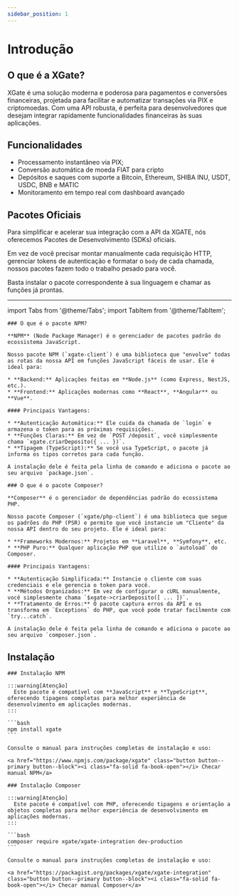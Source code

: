```yaml
---
sidebar_position: 1
---
```


# Introdução

## O que é a XGate?

XGate é uma solução moderna e poderosa para pagamentos e conversões financeiras, projetada para facilitar e automatizar transações via PIX e criptomoedas. Com uma API robusta, é perfeita para desenvolvedores que desejam integrar rapidamente funcionalidades financeiras às suas aplicações.

## Funcionalidades

- Processamento instantâneo via PIX;
- Conversão automática de moeda FIAT para cripto
- Depósitos e saques com suporte a Bitcoin, Ethereum, SHIBA INU, USDT, USDC, BNB e MATIC
- Monitoramento em tempo real com dashboard avançado

## Pacotes Oficiais
Para simplificar e acelerar sua integração com a API da XGATE, nós oferecemos Pacotes de Desenvolvimento (SDKs) oficiais.

Em vez de você precisar montar manualmente cada requisição HTTP, gerenciar tokens de autenticação e formatar o `body` de cada chamada, nossos pacotes fazem todo o trabalho pesado para você.

Basta instalar o pacote correspondente à sua linguagem e chamar as funções já prontas.

---

import Tabs from '@theme/Tabs';
import TabItem from '@theme/TabItem';

<Tabs groupId="sdk-explicacao">
  <TabItem value="npm" label="NPM (para JavaScript/Node.js)" default>

    ### O que é o pacote NPM?

    **NPM** (Node Package Manager) é o gerenciador de pacotes padrão do ecossistema JavaScript. 

    Nosso pacote NPM (`xgate-client`) é uma biblioteca que "envolve" todas as rotas da nossa API em funções JavaScript fáceis de usar. Ele é ideal para:

    * **Backend:** Aplicações feitas em **Node.js** (como Express, NestJS, etc.).
    * **Frontend:** Aplicações modernas como **React**, **Angular** ou **Vue**.

    #### Principais Vantagens:

    * **Autenticação Automática:** Ele cuida da chamada de `login` e armazena o token para as próximas requisições.
    * **Funções Claras:** Em vez de `POST /deposit`, você simplesmente chama `xgate.criarDeposito({ ... })`.
    * **Tipagem (TypeScript):** Se você usa TypeScript, o pacote já informa os tipos corretos para cada função.

    A instalação dele é feita pela linha de comando e adiciona o pacote ao seu arquivo `package.json`.

  </TabItem>
  <TabItem value="composer" label="Composer (para PHP)">

    ### O que é o pacote Composer?

    **Composer** é o gerenciador de dependências padrão do ecossistema PHP.

    Nosso pacote Composer (`xgate/php-client`) é uma biblioteca que segue os padrões do PHP (PSR) e permite que você instancie um "Cliente" da nossa API dentro do seu projeto. Ele é ideal para:

    * **Frameworks Modernos:** Projetos em **Laravel**, **Symfony**, etc.
    * **PHP Puro:** Qualquer aplicação PHP que utilize o `autoload` do Composer.

    #### Principais Vantagens:

    * **Autenticação Simplificada:** Instancie o cliente com suas credenciais e ele gerencia o token para você.
    * **Métodos Organizados:** Em vez de configurar o cURL manualmente, você simplesmente chama `$xgate->criarDeposito([ ... ])`.
    * **Tratamento de Erros:** O pacote captura erros da API e os transforma em `Exceptions` do PHP, que você pode tratar facilmente com `try...catch`.

    A instalação dele é feita pela linha de comando e adiciona o pacote ao seu arquivo `composer.json`.

  </TabItem>
</Tabs>

## Instalação

<Tabs groupId="installation">
  <TabItem value="npm" label="NPM" default>

    ### Instalação NPM

    :::warning[Atenção]
      Este pacote é compatível com **JavaScript** e **TypeScript**, oferecendo tipagens completas para melhor experiência de desenvolvimento em aplicações modernas.
    :::

    ```bash
    npm install xgate
    ```

    Consulte o manual para instruções completas de instalação e uso:

    <a href="https://www.npmjs.com/package/xgate" class="button button--primary button--block"><i class="fa-solid fa-book-open"></i> Checar manual NPM</a>

  </TabItem>
  <TabItem value="composer" label="Composer">

    ### Instalação Composer

    :::warning[Atenção]
      Este pacote é compatível com PHP, oferecendo tipagens e orientação a objetos completas para melhor experiência de desenvolvimento em aplicações modernas.
    :::

    ```bash
    composer require xgate/xgate-integration dev-production
    ```

    Consulte o manual para instruções completas de instalação e uso:

    <a href="https://packagist.org/packages/xgate/xgate-integration" class="button button--primary button--block"><i class="fa-solid fa-book-open"></i> Checar manual Composer</a>

  </TabItem>
</Tabs>